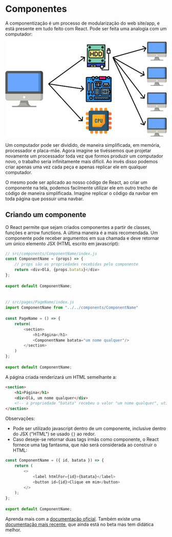 # Componentes

A componentização é um processo de modularização do web site/app, e está presente em tudo feito com React. Pode ser feita uma analogia com um computador:

![Imagem da arquitetura simplificada de um computador](../../../imagens/computer_components.png)

Um computador pode ser dividido, de maneira simplificada, em memória, processador e placa-mãe. Agora imagine se tivéssemos que projetar novamente um processador toda vez que formos produzir um computador novo, o trabalho seria infinitamente mais difícil. Ao invés disso podemos criar apenas uma vez cada peça e apenas replicar ele em qualquer computador.

O mesmo pode ser aplicado ao nosso código de React, ao criar um componente na tela, podemos facilmente utilizar ele em outro trecho de código de maneira simplificada. Imagine replicar o código da navbar em toda página que possuir uma navbar.

## Criando um componente

O React permite que sejam criados componentes a partir de classes, funções e arrow functions. A última maneira é a mais recomendada.
Um componente pode receber argumentos em sua chamada e deve retornar um único elemento JSX (HTML escrito em javascript):

```js
// src/components/ComponentName/index.js
const ComponentName = (props) => {
	// props são as propriedades recebidas pelo componente
	return <div>Olá, {props.batata}</div>
};

export default ComponentName;


// src/pages/PageName/index.js
import ComponentName from "../../components/ComponentName"

const PageName = () => {
	return(
        <section>
            <h1>Página</h1>
            <ComponentName batata="um nome qualquer"/>
        </section>
    )
};

export default ComponentName;
```

A página criada renderizará um HTML semelhante a:

```html
<section>
	<h1>Página</h1>
	<div>Olá, um nome qualquer</div>
	<!-- a propriedade "batata" recebeu o valor "um nome qualquer", utilizado na renderização do componente -->
</section>
```

Observações:

- Pode ser utilizado javascript dentro de um componente, inclusive dentro do JSX ("HTML") se usado `{}` ao redor.
- Caso deseje-se retornar duas tags irmãs como componente, o React fornece uma tag fantasma, que não será considerada ao construir o HTML:

```js
const ComponentName = ({ id, batata }) => {
	return (
		<>
			<label htmlFor={id}>{batata}</label>
			<button id={id}>Clique em mim</button>
		</>
	);
};

export default ComponentName;
```

Aprenda mais com a [documentação oficial](https://reactjs.org/tutorial/tutorial.html).
Também existe uma [documentação mais recente](https://beta.reactjs.org/learn), que ainda está no beta mas tem didática melhor.
